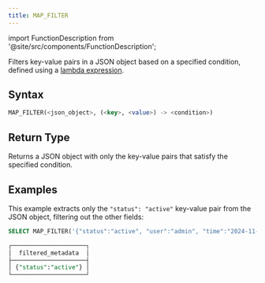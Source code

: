 ```yaml
---
title: MAP_FILTER
---
```

import FunctionDescription from '@site/src/components/FunctionDescription';

<FunctionDescription description="Introduced or updated: v1.2.762"/>

Filters key-value pairs in a JSON object based on a specified condition, defined using a [lambda expression](../../00-sql-reference/42-lambda-expressions.md).

## Syntax

```sql
MAP_FILTER(<json_object>, (<key>, <value>) -> <condition>)
```

## Return Type

Returns a JSON object with only the key-value pairs that satisfy the specified condition.

## Examples

This example extracts only the `"status": "active"` key-value pair from the JSON object, filtering out the other fields:

```sql
SELECT MAP_FILTER('{"status":"active", "user":"admin", "time":"2024-11-01"}'::VARIANT, (k, v) -> k = 'status') AS filtered_metadata;

┌─────────────────────┐
│  filtered_metadata  │
├─────────────────────┤
│ {"status":"active"} │
└─────────────────────┘
```